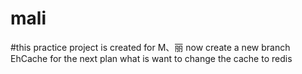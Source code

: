 # mali
#this practice project is created for  M、丽
now create a new branch EhCache for the next plan what is want to change the cache to redis
